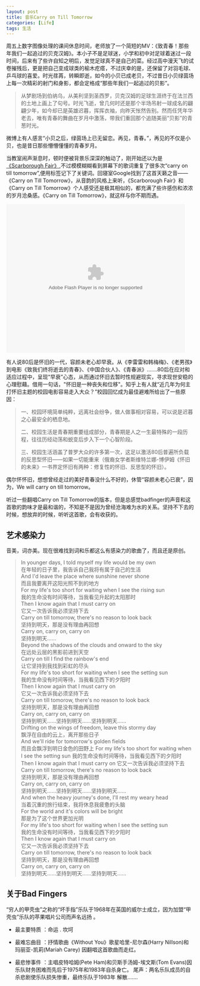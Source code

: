 ```yaml
---
layout: post
title: 音乐Carry on Till Tomorrow
categories: [Life]
tags: 生活
---
```


周五上数字图像处理的课间休息时间，老师放了一个简短的MV：《致青春！那些年我们一起追过的贝克汉姆》。本小子不是足球迷，小学和初中对足球着迷过一段时间，后来有了些许自知之明后，发觉足球真不是自己的菜。经过高中漫天飞的试卷摧残后，更是把自己变成球类的榆木疙瘩，不过庆幸的是，还保留了对羽毛球、乒乓球的喜爱。时光荏苒，转瞬即逝，如今的小贝已成老贝，不过昔日小贝绿茵场上每一次精彩的射门和身影，都会定格成“那些年我们一起追过的贝影”。

>从梦剧场到伯纳乌，从美利坚到圣西罗，贝克汉姆的足球生涯终于在法兰西的土地上画上了句号。时光飞逝，曾几何时还是那个半场吊射一球成名的翩翩少年，如今却已是英雄迟暮，挥挥衣袖，向昨天怅然告别。然而任凭年华老去，唯有青春的舞曲在岁月中激荡，带我们重回那个追随美丽“贝影”的青葱时光。

微博上有人感言“小贝之后，绿茵场上已无留恋。再见，青春。”，再见的不仅是小贝，也是昔日那些懵懵懂懂的青春岁月。

当教室闹声渐息时，顿时便被背景乐深深的触动了，刚开始还以为是[《Scarborough Fair》](http://v.youku.com/v_show/id_XMTAwMTk5NDg0.html),不过模模糊糊看到屏幕下的歌词重复了很多次“carry on till tomorrow”,便用标签记下了关键词。回寝室Google找到了这首天籁之音——《Carry on Till Tomorrow》，从音韵的风格上来听，《Scarborough Fair》和《Carry on Till Tomorrow》个人感受还是极其相似的，都充满了些许感伤和浓浓的岁月沧桑感。《Carry on Till Tomorrow》，就这样与你不期而遇。

<object width="760" height="600">
<param name="movie" value="http://player.youku.com/player.php/sid/XMzkzODI1NDQ=/v.swf"></param>
<param name="allowFullScreen" value="true" />
<param name="allowScriptAccess" value="always"/>
<param name="wmode" value="transparent"></param>
<param name="bgColor" value="#ffffff"></param>
<embed src="http://player.youku.com/player.php/sid/XMzkzODI1NDQ=/v.swf" allowFullScreen="true" quality="high" width="480" height="400" align="middle" allowScriptAccess="always" type="application/x-shockwave-flash"></embed>
</object>

有人说80后是怀旧的一代，容颜未老心却早衰。从《李雷雷和韩梅梅》、《老男孩》到电影《致我们终将逝去的青春》、《中国合伙人》、《青春派》.......80后在应对和适应过程中，呈现“早衰”心态，从而通过怀旧去暂时性规避现实，寻求现世安稳的心理慰藉。借用一句话，"怀旧是一种丧失和位移"。知乎上有人就“近几年为何主打怀旧主题的校园电影容易走入大众？”校园回忆成为最佳避难所给出了一些原因：

> 一、校园环境简单纯粹，远离社会纷争，做人做事相对容易，可以说是迟暮之心最安全的栖息地。
>
> 二、校园生活是青春期重要组成部分，青春期是人之一生最特殊的一段历程，往往历经动荡和蜕变后步入下一个心智阶段。
>
> 三、校园生活涵盖了普罗大众的许多第一次，这足以激活80后普遍所负载的反思型怀旧——如果一切能重来（俄裔女学者斯维特兰娜-博伊姆《怀旧的未来》一书界定怀旧有两种：修复性的怀旧、反思型的怀旧）。

偶尔怀怀旧，想想曾经走过的美好青春没什么不好的，休管“容颜未老心已衰”，因为，We will carry on till tomorrow。

听过一些翻唱Carry on Till Tomorrow的版本，但是总感觉badfinger的声音和这首歌的韵味才是最和谐的，不知是不是因为曾经沧海难为水的关系。坚持不下去的时候，想放弃的时候，听听这首歌，会有收获的。

## 艺术感染力

音美，词亦美。现在很难找到词和乐都这么有感染力的歌曲了，而且还是原创。

> In younger days, I told myself my life would be my own  
> 在年轻的日子里，我告诉自己我将有属于自己的生活  
>And I'd leave the place where sunshine never shone  
>而且我要离开这阳光照不到的地方  
>For my life's too short for waiting when I see the rising sun  
>我的生命没有时间等待，当我看见升起的太阳那时  
>Then I know again that I must carry on  
>它又一次告诉我必须坚持下去  
>Carry on till tomorrow, there's no reason to look back  
>坚持到明天，那是没有理由再回想  
>Carry on, carry on, carry on  
>坚持到明天……  
>Beyond the shadows of the clouds and onward to the sky  
>在远处云层的黑影前进到天空  
Carry on till I find the rainbow's end  
>让它坚持到我找到彩虹的尽头  
>For my life's too short for waiting when I see the setting sun  
>我的生命没有时间等待，当我看见西下的夕阳时  
>Then I know again that I must carry on  
>它又一次告诉我必须坚持下去  
>Carry on till tomorow, there's no reason to look back  
>坚持到明天，那是没有理由再回想  
>Carry on, carry on, carry on  
>坚持到明天……坚持到明天……坚持到明天……  
>Drifting on the wings of freedom, leave this stormy day  
>飘浮在自由的云上，离开那些日子   
>And we'll ride for tomorrow's golden fields  
>而且会飘浮到明日金色的田野上
>For my life's too short for waiting when I see the setting sun
>我的生命没有时间等待，当我看见西下的夕阳时  
>Then I know again that I must carry on
>它又一次告诉我必须坚持下去  
>Carry on till tomorrow, there's no reason to look back  
>坚持到明天，那是没有理由再回想  
>Carry on, carry on, carry on  
>坚持到明天……坚持到明天……坚持到明天……  
>And when the heavy journey's done, I'll rest my weary head  
>当着沉重的旅行结束，我将休息我疲惫的头脑  
>For the world and it's colors will be bright  
>那是为了这个世界更加光明  
>For my life's too short for waiting when I see the setting sun  
>我的生命没有时间等待，当我看见西下的夕阳时  
>Then I know again that I must carry on   
>它又一次告诉我必须坚持下去  
>Carry on till tomorrow, there's no reason to look back  
>坚持到明天，那是没有理由再回想  
>Carry on, carry on, carry on  
>坚持到明天……坚持到明天……坚持到明天……  

## 关于Bad Fingers

“穷人的甲壳虫”之称的“坏手指”乐队于1968年在英国的威尔士成立，因为加盟“甲壳虫”乐队的苹果唱片公司而声名远扬 。

- 最主要特质 ：命运 . 坎坷

- 最难忘曲目 ：抒情歌曲《Without You》歌星哈里-尼尔森(Harry Nillson)和玛丽亚-凯莉(Mariah Carey) 因翻唱这首歌曲而走红。

- 最悲惨事件 ：主唱皮特哈姆(Pete Ham)和贝斯手汤姆-埃文斯(Tom Evans)因乐队财务困难而先后于1975年和1983年自杀身亡。
 尾声：两名乐队成员的自杀悲剧使乐队损失惨重，最终乐队于1983年 解散.......
